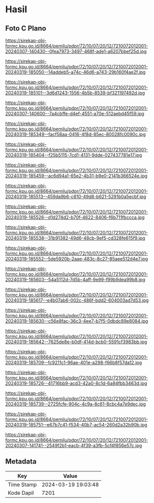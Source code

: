 # Hasil

## Foto C Plano

https://sirekap-obj-formc.kpu.go.id/8664/pemilu/pdpr/72/10/07/20/12/7210072012001-20240307-140430--0fea7973-3497-468f-ade1-a6207bbef25d.jpg

https://sirekap-obj-formc.kpu.go.id/8664/pemilu/pdpr/72/10/07/20/12/7210072012001-20240319-185050--14addeb5-a74c-46d6-a743-29b160f4ae2f.jpg

https://sirekap-obj-formc.kpu.go.id/8664/pemilu/pdpr/72/10/07/20/12/7210072012001-20240319-185101--3d6d1243-1556-4b5b-8539-bf321197492d.jpg

https://sirekap-obj-formc.kpu.go.id/8664/pemilu/pdpr/72/10/07/20/12/7210072012001-20240307-140600--7a4cbffe-d4ef-4551-a70e-512aebd45f59.jpg

https://sirekap-obj-formc.kpu.go.id/8664/pemilu/pdpr/72/10/07/20/12/7210072012001-20240319-185349--facf58aa-0416-4f8d-85ec-80028fc0090c.jpg

https://sirekap-obj-formc.kpu.go.id/8664/pemilu/pdpr/72/10/07/20/12/7210072012001-20240319-185404--f25b5115-7cd1-4131-9dde-027437781e17.jpg

https://sirekap-obj-formc.kpu.go.id/8664/pemilu/pdpr/72/10/07/20/12/7210072012001-20240319-185459--ac6d94a1-65e2-4b31-b9e0-2141b366524e.jpg

https://sirekap-obj-formc.kpu.go.id/8664/pemilu/pdpr/72/10/07/20/12/7210072012001-20240319-185513--459da9b6-c810-49d8-b621-5291b0a5ecbf.jpg

https://sirekap-obj-formc.kpu.go.id/8664/pemilu/pdpr/72/10/07/20/12/7210072012001-20240319-185526--d1d274d2-b70f-4622-8406-f6b711fbccca.jpg

https://sirekap-obj-formc.kpu.go.id/8664/pemilu/pdpr/72/10/07/20/12/7210072012001-20240319-185538--31b91382-49d6-48cb-9ef5-cd328fe615f9.jpg

https://sirekap-obj-formc.kpu.go.id/8664/pemilu/pdpr/72/10/07/20/12/7210072012001-20240319-185552--5de5920b-2aae-483c-8c27-85aee512d4e7.jpg

https://sirekap-obj-formc.kpu.go.id/8664/pemilu/pdpr/72/10/07/20/12/7210072012001-20240319-185603--54a5112d-7d5b-4aff-9e99-f99b9dea99b8.jpg

https://sirekap-obj-formc.kpu.go.id/8664/pemilu/pdpr/72/10/07/20/12/7210072012001-20240319-185617--e4b07ab6-002c-486f-bdd2-604003ad7d53.jpg

https://sirekap-obj-formc.kpu.go.id/8664/pemilu/pdpr/72/10/07/20/12/7210072012001-20240319-185630--c56e8fac-36c3-4ee7-b7f5-0dbdc89e8084.jpg

https://sirekap-obj-formc.kpu.go.id/8664/pemilu/pdpr/72/10/07/20/12/7210072012001-20240319-185642--7625de8e-b0df-414d-bcb0-5591cf3983bb.jpg

https://sirekap-obj-formc.kpu.go.id/8664/pemilu/pdpr/72/10/07/20/12/7210072012001-20240319-185709--fc9211c1-96ae-401e-a298-f66b8f57da12.jpg

https://sirekap-obj-formc.kpu.go.id/8664/pemilu/pdpr/72/10/07/20/12/7210072012001-20240319-185726--41716bb9-acd3-42a0-8c1d-6a84fbb3463d.jpg

https://sirekap-obj-formc.kpu.go.id/8664/pemilu/pdpr/72/10/07/20/12/7210072012001-20240319-185739--2725fcfe-904c-4c9a-8c61-8cbc4a7e9dec.jpg

https://sirekap-obj-formc.kpu.go.id/8664/pemilu/pdpr/72/10/07/20/12/7210072012001-20240319-185751--e67b7c41-f534-40b7-ac54-260d2a32b90b.jpg

https://sirekap-obj-formc.kpu.go.id/8664/pemilu/pdpr/72/10/07/20/12/7210072012001-20240307-141741--2549f2b1-eacb-4f39-a3fb-5cf4f856e57c.jpg


## Metadata

| Key        | Value               |
| ---------- | ------------------- |
| Time Stamp | 2024-03-19 19:03:48 |
| Kode Dapil | 7201                |



